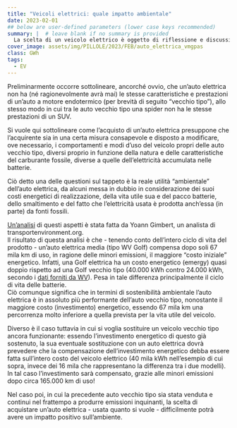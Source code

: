 ```yaml
---
title: "Veicoli elettrici: quale impatto ambientale"
date: 2023-02-01
## below are user-defined parameters (lower case keys recommended)
summary: |  # leave blank if no summary is provided
  La scelta di un veicolo elettrico è oggetto di riflessione e discussioni. Vogliamo portare un contributo alla questione, fornendo alcune indicazioni al riguardo...
cover_image: assets/img/PILLOLE/2023/FEB/auto_elettrica_vmgpas
class: GWh
tags:
  - EV
---
```


Preliminarmente occorre sottolineare, ancorché ovvio, che un’auto elettrica non ha (né ragionevolmente avrà mai) le stesse caratteristiche e prestazioni di un’auto a motore endotermico (per brevità di seguito “vecchio tipo”), allo stesso modo in cui tra le auto vecchio tipo una spider non ha le stesse prestazioni di un SUV.

Si vuole qui sottolineare come l’acquisto di un’auto elettrica presuppone che l’acquirente sia in una certa misura consapevole e disposto a modificare, ove necessario, i comportamenti e modi d’uso del veicolo propri delle auto vecchio tipo, diversi proprio in funzione della natura e delle caratteristiche del carburante fossile, diverse a quelle dell’elettricità accumulata nelle batterie.

Ciò detto una delle questioni sul tappeto è la reale utilità “ambientale” dell’auto elettrica, da alcuni messa in dubbio in considerazione dei suoi costi energetici di realizzazione, della vita utile sua e del pacco batterie, dello smaltimento e del fatto che l’elettricità usata è prodotta anch’essa (in parte) da fonti fossili.

[Un’analisi](https://www.transportenvironment.org/discover/how-clean-are-electric-cars/) di questi aspetti è stata fatta da Yoann Gimbert, un analista di transportenvironment.org.  
Il risultato di questa analisi è che - tenendo conto dell’intero ciclo di vita del prodotto - un’auto elettrica media (tipo WV Golf) compensa dopo soli 67 mila km di uso, in ragione delle minori emissioni, il maggiore “costo iniziale” energetico. Infatti, una Golf elettrica ha un costo energetico (emergy) quasi doppio rispetto ad una Golf vecchio tipo (40.000 kWh contro 24.000 kWh, secondo i [dati forniti da WV](http://withouthotair.blogspot.com/2014/08/embodied-energy-in-car-update-under-way.html)). Pesa in tale differenza principalmente il ciclo di vita delle batterie.  
Ciò comunque significa che in termini di sostenibilità ambientale l’auto elettrica è in assoluto più performante dell’auto vecchio tipo, nonostante il maggiore costo (investimento) energetico, essendo 67 mila km una percorrenza molto inferiore a quella prevista per la vita utile del veicolo. 

Diverso è il caso tuttavia in cui si voglia sostituire un veicolo vecchio tipo ancora funzionante: essendo l’investimento energetico di questo già sostenuto, la sua eventuale sostituzione con un auto elettrica dovrà prevedere che la compensazione dell’investimento energetico debba essere fatta sull’intero costo del veicolo elettrico (40 mila kWh nell’esempio di cui sopra, invece dei 16 mila che rappresentano la differenza tra i due modelli). In tal caso l’investimento sarà compensato, grazie alle minori emissioni dopo circa 165.000 km di uso!

Nel caso poi, in cui la precedente auto vecchio tipo sia stata venduta e continui nel frattempo a produrre emissioni inquinanti, la scelta di acquistare un’auto elettrica - usata quanto si vuole -  difficilmente potrà avere un impatto positivo sull’ambiente.

<!--
  created 2023-02-01 15:42:54.391951 +0100 CET m=+0.024605668
-->